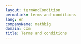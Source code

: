 ```yaml
---
layout: termAndCondition
permalink: terms-and-conditions
lang: en
companyName: mathbig
domain: com
title: Terms and conditions
---
```


